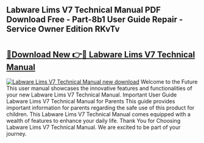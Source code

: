 ## Labware Lims V7 Technical Manual PDF Download Free - Part-8b1 User Guide Repair - Service Owner Edition RKvTv

# <h2><a href="http://bc30906.oget.top/?id=Labware+Lims+V7+Technical+Manual">🔗Download New 👉🔴 Labware Lims V7 Technical Manual</a></h2>

[![Labware Lims V7 Technical Manual new download](https://i.imgur.com/5g1atiW.png)](http://bc30906.oget.top/?id=Labware+Lims+V7+Technical+Manual)
Welcome to the Future This user manual showcases the innovative features and functionalities of your new Labware Lims V7 Technical Manual. Important User Guide Labware Lims V7 Technical Manual for Parents This guide provides important information for parents regarding the safe use of this product for children. This Labware Lims V7 Technical Manual comes equipped with a wealth of features to enhance your daily life. Thank You for Choosing Labware Lims V7 Technical Manual. We are excited to be part of your journey.
